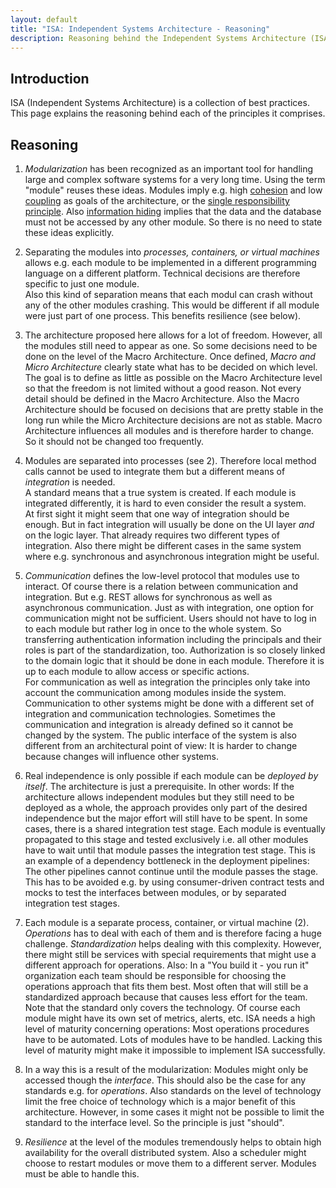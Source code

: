 ```yaml
---
layout: default
title: "ISA: Independent Systems Architecture - Reasoning"
description: Reasoning behind the Independent Systems Architecture (ISA) principles
---
```


## Introduction

ISA (Independent Systems Architecture) is a collection of best practices.
This page explains the reasoning behind each of the principles it comprises.

## Reasoning

1. *Modularization* has been recognized as an important tool for handling
     large and complex software systems for a very long time. Using
     the term "module" reuses these ideas. Modules imply e.g. high
     [cohesion](https://en.wikipedia.org/wiki/Cohesion_%28computer_science%29) and
     low [coupling](https://en.wikipedia.org/wiki/Coupling_(computer_programming))
     as goals of the architecture, or the
     [single responsibility principle](https://en.wikipedia.org/wiki/Single_responsibility_principle). Also
     [information hiding](https://en.wikipedia.org/wiki/Information_hiding)
     implies that the data and the database must not be accessed by
     any other module. So there is no need to state these ideas
     explicitly.

2. Separating the modules into *processes, containers, or virtual
   machines* allows e.g. each module to be implemented in a different
   programming language on a different platform. Technical decisions
   are therefore specific to just one module.  
   Also this kind of separation means that each modul can crash
   without any of the other modules crashing. This would be different
   if all module were just part of one process. This benefits
   resilience (see below).

3. The architecture proposed here allows for a lot of
   freedom. However, all the modules still need to appear as one. 
   So some decisions need to be done on the level of the Macro
   Architecture. Once defined,
   *Macro and Micro
   Architecture* clearly state what has to be decided on which level.
   The goal is to define as little as possible on the Macro
   Architecture level so that the freedom is not 
   limited without a good reason. Not every detail should be defined
   in the Macro Architecture. Also the Macro Architecture should be
   focused on decisions that are pretty stable in the long run while
   the Micro Architecture decisions are not as stable. Macro
   Architecture influences all modules and is therefore harder to
   change. So it should not be changed too frequently.

4. Modules are separated into processes (see 2). Therefore local
   method calls cannot be used to integrate them but a different means
   of *integration* is needed.  
   A standard means that a true system is created. If each module is
   integrated differently, it is hard to even consider the result a
   system.  
   At first sight it might seem that one way of
   integration should be enough. But in fact integration will usually
   be done on the UI layer _and_ on the logic layer. That already
   requires two different types of integration. Also there might be
   different cases in the same system where e.g. synchronous and
   asynchronous integration might be useful.
   
5. *Communication* defines the low-level protocol that modules use to
   interact. Of course there is a relation between communication and
   integration. But e.g. REST allows for synchronous as well as
   asynchronous communication. Just as with integration, one option
   for communication might not be sufficient.
   Users should not have to log in to each module but
   rather log in once to the whole system.
   So transferring authentication information including the
   principals and their roles is
   part of the standardization, too. 
   Authorization is so closely
   linked to the domain logic that it should be done in each module.
   Therefore it is up to each module to allow access or specific
   actions.  
   For communication as well as integration the principles only take into
   account the communication among modules inside the
   system. Communication to other systems might be done with a
   different set of integration and communication
   technologies. Sometimes the communication and integration is
   already defined so it cannot be changed by the system. The public
   interface of the system is also different from an architectural
   point of view: It is harder to change because changes will
   influence other systems.
   
6. Real independence is only possible if each module can be *deployed
   by itself*. The architecture is just a prerequisite. In other
   words: If the architecture allows independent modules but they
   still need to be deployed as a whole, the approach provides only
   part of the desired independence but the major effort will still
   have to be spent.
   In some cases, there is a shared integration test stage. Each
   module is eventually propagated to this stage and tested
   exclusively i.e. all other modules have to wait until that module
   passes the integration test stage. This is an example of a
   dependency bottleneck in the deployment pipelines: The other pipelines cannot
   continue until the module passes the stage. This has to be avoided
   e.g. by using consumer-driven contract tests and mocks to test the
   interfaces  between modules, or by separated integration test
   stages.
   
7. Each module is a separate process, container, or virtual machine
   (2). *Operations* has to deal with each of them and is therefore
   facing a huge challenge. *Standardization* helps dealing with this
   complexity. However, there might still be services with special
   requirements that might use a different approach for
   operations. Also: In a "You build it - you run it" organization
   each team should be responsible for choosing the operations
   approach that fits them best. Most often that will still be a standardized
   approach because that causes less effort for the team. Note that the standard
   only covers the technology. Of course each module might have its
   own set of metrics, alerts, etc.
   ISA needs a high level of maturity concerning operations: Most
   operations procedures have to be automated. Lots of modules have to
   be handled. Lacking this level of maturity might make it impossible
   to implement ISA successfully.
   
8. In a way this is a result of the modularization: Modules might only
   be accessed though the *interface*. This should also be the case for
   any standards e.g. for *operations*. Also standards on the level of
   technology limit the free choice of technology which is a major
   benefit of
   this architecture. However, in some cases it might not be possible
   to limit the standard to the interface level. So the principle is just
   "should".
   
9. *Resilience* at the level of the modules tremendously helps to
   obtain high availability for the overall distributed system. Also a
   scheduler might choose to restart modules or move them to a
   different server. Modules must be able to handle this.
   
